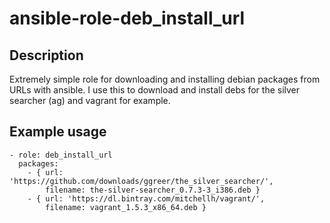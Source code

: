 ansible-role-deb_install_url
==========

Description
------------
Extremely simple role for downloading and installing debian packages from URLs
with ansible. I use this to download and install debs for the silver searcher
(ag) and vagrant for example.

Example usage
-------------
    - role: deb_install_url
      packages:
        - { url: 'https://github.com/downloads/ggreer/the_silver_searcher/',
            filename: the-silver-searcher_0.7.3-3_i386.deb }
        - { url: 'https://dl.bintray.com/mitchellh/vagrant/',
            filename: vagrant_1.5.3_x86_64.deb }
